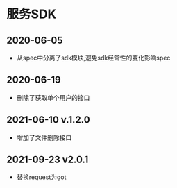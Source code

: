 # 服务SDK

## 2020-06-05

+ 从spec中分离了sdk模块,避免sdk经常性的变化影响spec

## 2020-06-19

+ 删除了获取单个用户的接口

## 2021-06-10 v.1.2.0

+ 增加了文件删除接口

## 2021-09-23 v2.0.1

+ 替换request为got